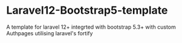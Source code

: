 # Laravel12-Bootstrap5-template
A template for laravel 12+ integrted with bootstrap 5.3+ with custom Authpages utilising laravel's fortify

